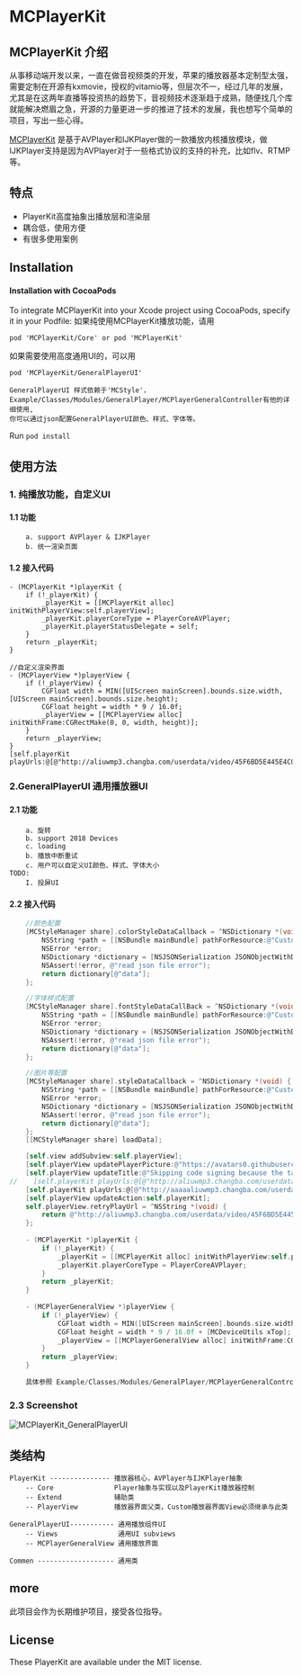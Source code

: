 # MCPlayerKit

## MCPlayerKit 介绍

从事移动端开发以来，一直在做音视频类的开发，苹果的播放器基本定制型太强，需要定制在开源有kxmovie，授权的vitamio等，但层次不一，经过几年的发展，尤其是在这两年直播等投资热的趋势下，音视频技术逐渐趋于成熟，随便找几个库就能解决燃眉之急，开源的力量更进一步的推进了技术的发展，我也想写个简单的项目，写出一些心得。


[MCPlayerKit](https://github.com/poholo/MCPlayerKit) 是基于AVPlayer和IJKPlayer做的一款播放内核播放模块，做IJKPlayer支持是因为AVPlayer对于一些格式协议的支持的补充，比如flv、RTMP等。

## 特点

- PlayerKit高度抽象出播放层和渲染层
- 耦合低，使用方便
- 有很多使用案例

## Installation

#### Installation with CocoaPods

To integrate MCPlayerKit into your Xcode project using CocoaPods, specify it in your Podfile:
如果纯使用MCPlayerKit播放功能，请用
```text
pod 'MCPlayerKit/Core' or pod 'MCPlayerKit'
```

如果需要使用高度通用UI的，可以用
```text
pod 'MCPlayerKit/GeneralPlayerUI'

```
```text
GeneralPlayerUI 样式依赖于'MCStyle'，Example/Classes/Modules/GeneralPlayer/MCPlayerGeneralController有他的详细使用,
你可以通过json配置GeneralPlayerUI颜色、样式、字体等。
```

Run `pod install`


## 使用方法


### 1. 纯播放功能，自定义UI

#### 1.1 功能
```text
    a. support AVPlayer & IJKPlayer
    b. 统一渲染页面
```

#### 1.2 接入代码
```
- (MCPlayerKit *)playerKit {
    if (!_playerKit) {
        _playerKit = [[MCPlayerKit alloc] initWithPlayerView:self.playerView];
        _playerKit.playerCoreType = PlayerCoreAVPlayer;
        _playerKit.playerStatusDelegate = self;
    }
    return _playerKit;
}

//自定义渲染界面
- (MCPlayerView *)playerView {
    if (!_playerView) {
        CGFloat width = MIN([UIScreen mainScreen].bounds.size.width, [UIScreen mainScreen].bounds.size.height);
        CGFloat height = width * 9 / 16.0f;
        _playerView = [[MCPlayerView alloc] initWithFrame:CGRectMake(0, 0, width, height)];
    }
    return _playerView;
}
[self.playerKit playUrls:@[@"http://aliuwmp3.changba.com/userdata/video/45F6BD5E445E4C029C33DC5901307461.mp4"]];
```

### 2.GeneralPlayerUI 通用播放器UI 
#### 2.1 功能
```text
    a. 旋转
    b. support 2018 Devices
    c. loading
    b. 播放中断重试
    c. 用户可以自定义UI颜色、样式、字体大小
TODO:
    I. 投屏UI
```

#### 2.2 接入代码
```objectivec
    //颜色配置
    [MCStyleManager share].colorStyleDataCallback = ^NSDictionary *(void) {
        NSString *path = [[NSBundle mainBundle] pathForResource:@"CustomPlayerColor" ofType:@"json"];
        NSError *error;
        NSDictionary *dictionary = [NSJSONSerialization JSONObjectWithData:[NSData dataWithContentsOfFile:path] options:NSJSONReadingMutableContainers error:&error];
        NSAssert(!error, @"read json file error");
        return dictionary[@"data"];
    };

    //字体样式配置
    [MCStyleManager share].fontStyleDataCallBack = ^NSDictionary *(void) {
        NSString *path = [[NSBundle mainBundle] pathForResource:@"CustomPlayerFont" ofType:@"json"];
        NSError *error;
        NSDictionary *dictionary = [NSJSONSerialization JSONObjectWithData:[NSData dataWithContentsOfFile:path] options:NSJSONReadingMutableContainers error:&error];
        NSAssert(!error, @"read json file error");
        return dictionary[@"data"];
    };

    //图片等配置
    [MCStyleManager share].styleDataCallback = ^NSDictionary *(void) {
        NSString *path = [[NSBundle mainBundle] pathForResource:@"CustomPlayerStyle" ofType:@"json"];
        NSError *error;
        NSDictionary *dictionary = [NSJSONSerialization JSONObjectWithData:[NSData dataWithContentsOfFile:path] options:NSJSONReadingMutableContainers error:&error];
        NSAssert(!error, @"read json file error");
        return dictionary[@"data"];
    };
    [[MCStyleManager share] loadData];

    [self.view addSubview:self.playerView];
    [self.playerView updatePlayerPicture:@"https://avatars0.githubusercontent.com/u/3861387?s=460&v=4"];
    [self.playerView updateTitle:@"Skipping code signing because the target does not have an Info.plist file. (in target 'App')"];
//    [self.playerKit playUrls:@[@"http://aliuwmp3.changba.com/userdata/video/45F6BD5E445E4C029C33DC5901307461.mp4"]];
    [self.playerKit playUrls:@[@"http://aaaaaliuwmp3.changba.com/userdata/video/45F6BD5E445E4C029C33DC5901307461.mp4"]];
    [self.playerView updateAction:self.playerKit];
    self.playerView.retryPlayUrl = ^NSString *(void) {
        return @"http://aliuwmp3.changba.com/userdata/video/45F6BD5E445E4C029C33DC5901307461.mp4";
    };
    
    - (MCPlayerKit *)playerKit {
        if (!_playerKit) {
            _playerKit = [[MCPlayerKit alloc] initWithPlayerView:self.playerView.playerView];
            _playerKit.playerCoreType = PlayerCoreAVPlayer;
        }
        return _playerKit;
    }
    
    - (MCPlayerGeneralView *)playerView {
        if (!_playerView) {
            CGFloat width = MIN([UIScreen mainScreen].bounds.size.width, [UIScreen mainScreen].bounds.size.height);
            CGFloat height = width * 9 / 16.0f + [MCDeviceUtils xTop];
            _playerView = [[MCPlayerGeneralView alloc] initWithFrame:CGRectMake(0, 0, width, height)];
        }
        return _playerView;
    }
    
    具体参照 Example/Classes/Modules/GeneralPlayer/MCPlayerGeneralController
```

### 2.3 Screenshot
![MCPlayerKit_GeneralPlayerUI](./Screenshot/MCPlayerKit.gif)

## 类结构
```
PlayerKit --------------- 播放器核心，AVPlayer与IJKPlayer抽象
    -- Core               Player抽象与实现以及PlayerKit播放器控制
    -- Extend             辅助类
    -- PlayerView         播放器界面父类，Custom播放器界面View必须继承与此类
    
GeneralPlayerUI----------- 通用播放组件UI
    -- Views               通用UI subviews
    -- MCPlayerGeneralView 通用播放界面

Commen ------------------- 通用类

```


## more

此项目会作为长期维护项目，接受各位指导。

## License

These PlayerKit are available under the MIT license.

